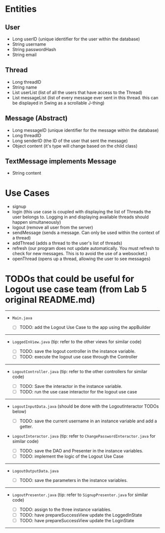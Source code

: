 # Entities

## User
- Long userID             (unique identifier for the user within the database)
- String username
- String passwordHash
- String email

## Thread
- Long threadID
- String name
- List<User> userList              (list of all the users that have access to the Thread)
- List<Message> messageList        (list of every message ever sent in this thread. this can be displayed in Swing as a scrollable J-thing)

## Message (Abstract)
- Long messageID          (unique identifier for the message within the database)
- Long threadID
- Long senderID           (the ID of the user that sent the message)
- Object content          (it's type will change based on the child class)

## TextMessage implements Message
- String content

# Use Cases

- signup
- login                   (this use case is coupled with displaying the list of Threads the user belongs to. Logging in and displaying available threads should happen simultaneously)
- logout                  (remove all user from the server)
- sendMessage             (sends a message. Can only be used within the context of a thread)
- addThread               (adds a thread to the user's list of threads)
- refresh                 (our program does not update automatically. You must refresh to check for new messages. This is to avoid the use of a websocket.)
- openThread               (opens up a thread, allowing the user to see messages)

# TODOs that could be useful for Logout use case team (from Lab 5 original README.md)

* * *

- `Main.java`

    - [ ] TODO: add the Logout Use Case to the app using the appBuilder

* * *

- `LoggedInView.java` (tip: refer to the other views for similar code)

    - [ ] TODO: save the logout controller in the instance variable.
    - [ ] TODO: execute the logout use case through the Controller

* * *

- `LogoutController.java` (tip: refer to the other controllers for similar code)

    - [ ] TODO: Save the interactor in the instance variable.
    - [ ] TODO: run the use case interactor for the logout use case

* * *

- `LogoutInputData.java` (should be done with the LogoutInteractor TODOs below)

    - [ ] TODO: save the current username in an instance variable and add a getter.

- `LogoutInteractor.java` (tip: refer to `ChangePasswordInteractor.java` for similar code)

    - [ ] TODO: save the DAO and Presenter in the instance variables.
    - [ ] TODO: implement the logic of the Logout Use Case

* * *

- `LogoutOutputData.java`

    - [ ] TODO: save the parameters in the instance variables.

* * *

- `LogoutPresenter.java` (tip: refer to `SignupPresenter.java` for similar code)

    - [ ] TODO: assign to the three instance variables.
    - [ ] TODO: have prepareSuccessView update the LoggedInState
    - [ ] TODO: have prepareSuccessView update the LoginState

* * *
